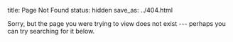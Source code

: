 title: Page Not Found
status: hidden
save_as: ../404.html

Sorry, but the page you were trying to view does not exist --- perhaps you can try searching for it below.

<script type="text/javascript">
  var GOOG_FIXURL_LANG = "en";
  var GOOG_FIXURL_SITE = "{{ SITEURL }}";
</script>
<script type="text/javascript"
        src="//linkhelp.clients.google.com/tbproxy/lh/wm/fixurl.js">
</script>

